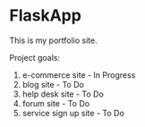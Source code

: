 # FlaskApp
This is my portfolio site.

Project goals:
1.  e-commerce site - In Progress
2.  blog site - To Do
3.  help desk site - To Do
4.  forum site - To Do
5.  service sign up site - To Do
